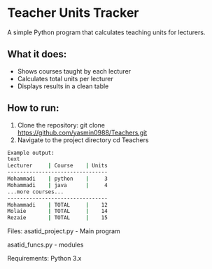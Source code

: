 # Teacher Units Tracker

A simple Python program that calculates teaching units for lecturers.

## What it does:
- Shows courses taught by each lecturer
-  Calculates total units per lecturer
-  Displays results in a clean table

## How to run:
1. Clone the repository:
git clone https://github.com/yasmin0988/Teachers.git
2. Navigate to the project directory
cd Teachers
```bash
Example output:
text
Lecturer     | Course    | Units
--------------------------------
Mohammadi    | python    |     3
Mohammadi    | java      |     4
...more courses...
--------------------------------
Mohammadi    | TOTAL     |    12
Molaie       | TOTAL     |    14
Rezaie       | TOTAL     |    15

```
Files:
asatid_project.py - Main program

asatid_funcs.py - modules

Requirements:
Python 3.x
